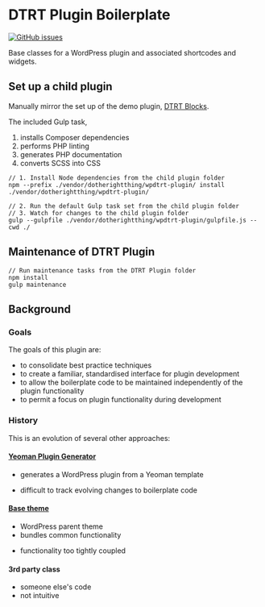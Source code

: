 # DTRT Plugin Boilerplate

[![GitHub issues](https://img.shields.io/github/issues/dotherightthing/wpdtrt-plugin.svg)](https://github.com/dotherightthing/wpdtrt-plugin/issues)

Base classes for a WordPress plugin and associated shortcodes and widgets.

## Set up a child plugin

Manually mirror the set up of the demo plugin, [DTRT Blocks](https://github.com/dotherightthing/wpdtrt-blocks).

The included Gulp task,

1. installs Composer dependencies
2. performs PHP linting
3. generates PHP documentation
4. converts SCSS into CSS

```
// 1. Install Node dependencies from the child plugin folder
npm --prefix ./vendor/dotherightthing/wpdtrt-plugin/ install ./vendor/dotherightthing/wpdtrt-plugin/

// 2. Run the default Gulp task set from the child plugin folder
// 3. Watch for changes to the child plugin folder
gulp --gulpfile ./vendor/dotherightthing/wpdtrt-plugin/gulpfile.js --cwd ./
```

## Maintenance of DTRT Plugin

```
// Run maintenance tasks from the DTRT Plugin folder
npm install
gulp maintenance
```

## Background

### Goals

The goals of this plugin are:

* to consolidate best practice techniques
* to create a familiar, standardised interface for plugin development
* to allow the boilerplate code to be maintained independently of the plugin functionality
* to permit a focus on plugin functionality during development

### History

This is an evolution of several other approaches:

#### [Yeoman Plugin Generator](https://github.com/dotherightthing/generator-wp-plugin-boilerplate)

+ generates a WordPress plugin from a Yeoman template
- difficult to track evolving changes to boilerplate code

#### [Base theme](https://github.com/dotherightthing/wpdtrt)

+ WordPress parent theme
+ bundles common functionality
- functionality too tightly coupled

#### 3rd party class

- someone else's code
- not intuitive
